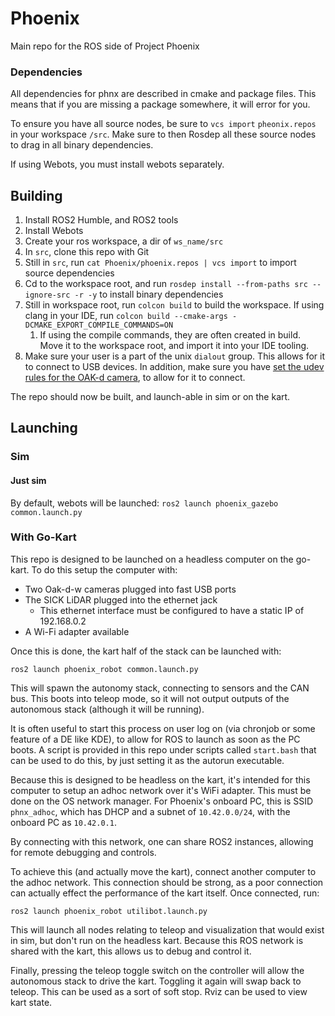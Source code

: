 # Phoenix

Main repo for the ROS side of Project Phoenix

### Dependencies

All dependencies for phnx are described in cmake and package files.
This means that if you are missing a package somewhere, it will error for you.

To ensure you have all source nodes, be sure to `vcs import` `pheonix.repos` in your workspace `/src`.
Make sure to then Rosdep all these source nodes to drag in all binary dependencies.

If using Webots, you must install webots separately.

## Building

1. Install ROS2 Humble, and ROS2 tools
2. Install Webots
3. Create your ros workspace, a dir of `ws_name/src`
4. In `src`, clone this repo with Git
5. Still in `src`, run `cat Phoenix/phoenix.repos | vcs import` to import source dependencies
6. Cd to the workspace root, and run `rosdep install --from-paths src --ignore-src -r -y` to install binary dependencies
7. Still in workspace root, run `colcon build` to build the workspace. If using clang in your IDE,
   run `colcon build --cmake-args -DCMAKE_EXPORT_COMPILE_COMMANDS=ON`
    1. If using the compile commands, they are often created in build. Move it to the workspace root, and import it into
       your IDE tooling.
8. Make sure your user is a part of the unix `dialout` group. This allows for it to connect to USB devices. In addition,
   make sure you
   have [set the udev rules for the OAK-d camera](https://docs.luxonis.com/en/latest/pages/troubleshooting/#udev-rules-on-linux),
   to allow for it to connect.

The repo should now be built, and launch-able in sim or on the kart.

## Launching

### Sim

#### Just sim

By default, webots will be launched:
`ros2 launch phoenix_gazebo common.launch.py`

### With Go-Kart

This repo is designed to be launched on a headless computer on the go-kart. To do this setup the computer with:

- Two Oak-d-w cameras plugged into fast USB ports
- The SICK LiDAR plugged into the ethernet jack
    - This ethernet interface must be configured to have a static IP of 192.168.0.2
- A Wi-Fi adapter available

Once this is done, the kart half of the stack can be launched with:

`ros2 launch phoenix_robot common.launch.py`

This will spawn the autonomy stack, connecting to sensors and the CAN bus. This boots into teleop mode, so it will
not output outputs of the autonomous stack (although it will be running).

It is often useful to start this process on user log on (via chronjob or some feature of a DE like KDE), to allow for
ROS to launch as soon as the PC boots. A script is provided in this repo under scripts called `start.bash` that can be
used to do this, by just setting it as the autorun executable.

Because this is designed to be headless on the kart, it's intended for this computer to setup an adhoc network over it's
WiFi adapter. This must be done on the OS network manager. For Phoenix's onboard PC, this is SSID `phnx_adhoc`, which
has DHCP and a subnet of `10.42.0.0/24`, with the onboard PC as `10.42.0.1`.

By connecting with this network, one can share ROS2 instances, allowing for remote debugging and controls.

To achieve this (and actually move the kart), connect another computer to the adhoc network. This connection should be
strong, as a poor connection can actually effect the performance of the kart itself. Once connected, run:

`ros2 launch phoenix_robot utilibot.launch.py`

This will launch all nodes relating to teleop and visualization that would exist in sim, but don't run on the headless
kart. Because this ROS network is shared with the kart, this allows us to debug and control it.

Finally, pressing the teleop toggle switch on the controller will allow the autonomous stack to drive the kart. Toggling
it again will swap back to teleop. This can be used as a sort of soft stop. Rviz can be used to view kart state.